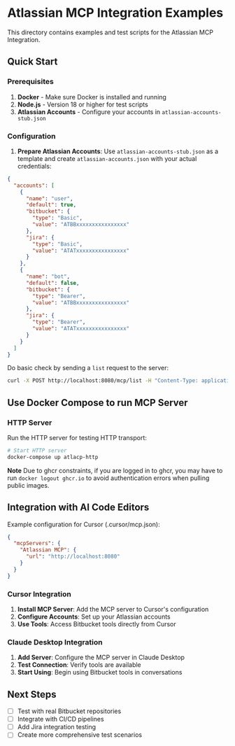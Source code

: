 # Atlassian MCP Integration Examples

This directory contains examples and test scripts for the Atlassian MCP Integration.

## Quick Start

### Prerequisites

1. **Docker** - Make sure Docker is installed and running
2. **Node.js** - Version 18 or higher for test scripts
3. **Atlassian Accounts** - Configure your accounts in `atlassian-accounts-stub.json`

### Configuration

1. **Prepare Atlassian Accounts**: Use `atlassian-accounts-stub.json` as a template and create `atlassian-accounts.json` with your actual credentials:

```json
{
  "accounts": [
    {
      "name": "user",
      "default": true,
      "bitbucket": {
        "type": "Basic",
        "value": "ATBBxxxxxxxxxxxxxxxx"
      },
      "jira": {
        "type": "Basic",
        "value": "ATATxxxxxxxxxxxxxxxx"
      }
    },
    {
      "name": "bot",
      "default": false,
      "bitbucket": {
        "type": "Bearer",
        "value": "ATBBxxxxxxxxxxxxxxxx"
      },
      "jira": {
        "type": "Bearer",
        "value": "ATATxxxxxxxxxxxxxxxx"
      }
    }
  ]
}
```

Do basic check by sending a `list` request to the server:
```bash
curl -X POST http://localhost:8080/mcp/list -H "Content-Type: application/json" -d '{"jsonrpc": "2.0", "method": "mcp.list", "id": 1}'
```

## Use Docker Compose to run MCP Server

### HTTP Server

Run the HTTP server for testing HTTP transport:

```bash
# Start HTTP server
docker-compose up atlacp-http
```

**Note**
Due to ghcr constraints, if you are logged in to ghcr, you may have to run `docker logout ghcr.io` to avoid authentication errors when pulling public images.

## Integration with AI Code Editors

Example configuration for Cursor (.cursor/mcp.json):

```json
{
  "mcpServers": {
    "Atlassian MCP": {
      "url": "http://localhost:8080"
    }
  }
}
```

### Cursor Integration

1. **Install MCP Server**: Add the MCP server to Cursor's configuration
2. **Configure Accounts**: Set up your Atlassian accounts
3. **Use Tools**: Access Bitbucket tools directly from Cursor

### Claude Desktop Integration

1. **Add Server**: Configure the MCP server in Claude Desktop
2. **Test Connection**: Verify tools are available
3. **Start Using**: Begin using Bitbucket tools in conversations

## Next Steps

- [ ] Test with real Bitbucket repositories
- [ ] Integrate with CI/CD pipelines
- [ ] Add Jira integration testing
- [ ] Create more comprehensive test scenarios 